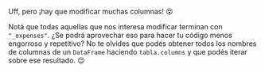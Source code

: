 Uff, pero ¡hay que modificar muchas columnas! :dizzy_face:

Notá que todas aquellas que nos interesa modificar terminan con `"_expenses"`. ¿Se podrá aprovechar eso para hacer tu código menos engorroso y repetitivo? No te olvides que podés obtener todos los nombres de columnas de un `DataFrame` haciendo `tabla.columns` y que podés iterar sobre ese resultado. :wink: